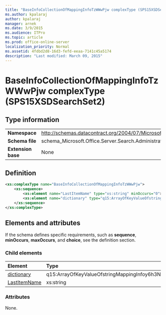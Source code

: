 ```yaml
---
title: "BaseInfoCollectionOfMappingInfoTzWWwPjw complexType (SPS15XSDSearchSet2)"
ms.author: kpalaraj
author: kpalaraj
manager: arnek
ms.date: 3/9/2015
ms.audience: ITPro
ms.topic: article
ms.prod: office-online-server
localization_priority: Normal
ms.assetid: 4fdbd2d8-16d3-fefd-eeaa-7141c45a5174
description: "Last modified: March 09, 2015"
---
```


# BaseInfoCollectionOfMappingInfoTzWWwPjw complexType (SPS15XSDSearchSet2)

 
  
## Type information

|||
|:-----|:-----|
|**Namespace** <br/> |http://schemas.datacontract.org/2004/07/Microsoft.Office.Server.Search.Administration  <br/> |
|**Schema file** <br/> |schema_Microsoft.Office.Server.Search.Administration.xsd  <br/> |
|**Extension base** <br/> |None  <br/> |
   
## Definition

```XML
<xs:complexType name="BaseInfoCollectionOfMappingInfoTzWWwPjw">
    <xs:sequence>
        <xs:element name="LastItemName" type="xs:string" minOccurs="0"></xs:element>
        <xs:element name="dictionary" type="q15:ArrayOfKeyValueOfstringMappingInfoy6h3NzC8" minOccurs="0"></xs:element>
    </xs:sequence>
</xs:complexType>

```

## Elements and attributes

If the schema defines specific requirements, such as **sequence**, **minOccurs**, **maxOccurs**, and **choice**, see the definition section. 
  
### Child elements

|**Element**|**Type**|**Description**|
|:-----|:-----|:-----|
|[dictionary](dictionary-element-baseinfocollectionofmappinginfotzwwwpjw-complextypesps15xsdse.md) <br/> |q15:ArrayOfKeyValueOfstringMappingInfoy6h3NzC8  <br/> ||
|[LastItemName](lastitemname-element-baseinfocollectionofmappinginfotzwwwpjw-complextypesps15xsd.md) <br/> |xs:string  <br/> ||
   
### Attributes

None.
  

